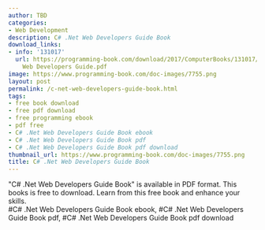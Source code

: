 ```yaml
---
author: TBD
categories:
- Web Development
description: C# .Net Web Developers Guide Book
download_links:
- info: '131017'
  url: https://programming-book.com/download/2017/ComputerBooks/131017/C-sharp .Net
    Web Developers Guide.pdf
image: https://www.programming-book.com/doc-images/7755.png
layout: post
permalink: /c-net-web-developers-guide-book.html
tags:
- free book download
- free pdf download
- free programming ebook
- pdf free
- C# .Net Web Developers Guide Book ebook
- C# .Net Web Developers Guide Book pdf
- C# .Net Web Developers Guide Book pdf download
thumbnail_url: https://www.programming-book.com/doc-images/7755.png
title: C# .Net Web Developers Guide Book
---
```


 
<div class="item-desc text-justify">
  "C# .Net Web Developers Guide Book" is available in PDF format. This books is free to download. Learn from this free book and enhance your skills.
  <br>
  #C# .Net Web Developers Guide Book ebook, #C# .Net Web Developers Guide Book pdf, #C# .Net Web Developers Guide Book pdf download
</div>